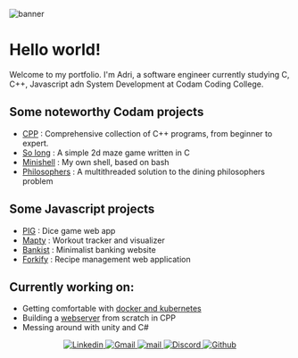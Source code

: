 ![banner](https://i.imgur.com/yQdXzmb.jpeg)

# Hello world!

Welcome to my portfolio. I'm Adri, a software engineer currently studying C, C++, Javascript adn System Development at Codam Coding College.
 
## Some noteworthy Codam projects
 - [CPP](https://github.com/arommers/CPP_Modules) : Comprehensive collection of C++ programs, from beginner to expert.
 - [So long](https://github.com/arommers/so_long) : A simple 2d maze game written in C
 - [Minishell](https://github.com/arommers/minishell) : My own shell, based on bash
 - [Philosophers](https://github.com/arommers/philosophers) : A multithreaded solution to the dining philosophers problem

## Some Javascript projects
 - [PIG](https://github.com/arommers/Pig_Game) : Dice game web app
 - [Mapty](https://github.com/arommers/Mapty) : Workout tracker and visualizer
 - [Bankist](https://github.com/arommers/bankist) : Minimalist banking website
 - [Forkify](https://github.com/arommers/Forkify) : Recipe management web application

## Currently working on:
- Getting comfortable with [docker and kubernetes](https://github.com/arommers/Inception)
- Building a [webserver]() from scratch in CPP
- Messing around with unity and C#

<div align="center">
  <a href="https://www.linkedin.com/in/adrirommers71475110b">
    <img src="https://img.shields.io/badge/Linkedin-FF69B4?logo=Linkedin&logoColor=Linkedin" alt="Linkedin">
  </a>
  <a href="mailto:a3.p.rommers@gmail.com">
    <img src="https://img.shields.io/badge/Gmail-FF69B4?logo=Gmail&logoColor=white" alt="Gmail">
  </a>
  <a href="mailto:arommers@student.codam.nl">
    <img src="https://img.shields.io/badge/mail-FF69B4?logo=42&logoColor=white" alt="mail">
  </a>
  <a href="https://discord.gg/Vxz9z98V">
    <img src="https://img.shields.io/badge/Discord-FF69B4?logo=Discord&logoColor=white" alt="Discord">
  </a>
  <a href="https://github.com/arommers">
    <img src="https://img.shields.io/badge/Github-FF69B4?logo=Github" alt="Github">
  </a>
</div>

<!--
**arommers/arommers** is a ✨ _special_ ✨ repository because its `README.md` (this file) appears on your GitHub profile.

Here are some ideas to get you started:

- 🔭 I’m currently working on ...
## 🌱 I’m currently learning C
- 👯 I’m looking to collaborate on ...
- 🤔 I’m looking for help with ...
- 💬 Ask me about ...
- 📫 How to reach me: ...
- 😄 Pronouns: ...
- ⚡ Fun fact: ...
-->
